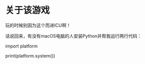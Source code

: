 # 关于该游戏
玩的时候别因为这个而进ICU啊！

话说回来，有没有macOS电脑的人安装Python并帮我运行两行代码：

import platform 

print(platform.system())
